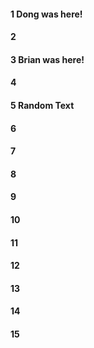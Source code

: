 #### 1 Dong was here!
#### 2
#### 3 Brian was here!
#### 4
#### 5 Random Text
#### 6
#### 7
#### 8
#### 9
#### 10
#### 11
#### 12
#### 13
#### 14
#### 15